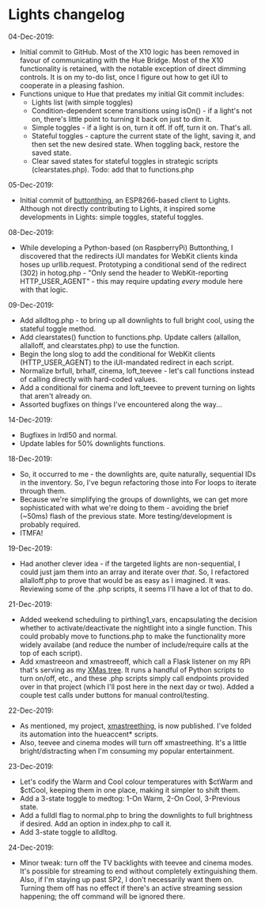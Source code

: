 # Lights changelog

04-Dec-2019:

- Initial commit to GitHub. Most of the X10 logic has been removed in favour of communicating with the Hue Bridge. Most of the X10 functionality is retained, with the notable exception of direct dimming controls. It is on my to-do list, once I figure out how to get iUI to cooperate in a pleasing fashion.
- Functions unique to Hue that predates my initial Git commit includes:
  - Lights list (with simple toggles)
  - Condition-dependent scene transitions using isOn() - if a light's not on, there's little point to turning it back on just to dim it.
  - Simple toggles - if a light is on, turn it off. If off, turn it on. That's all.
  - Stateful toggles - capture the current state of the light, saving it, and then set the new desired state. When toggling back, restore the saved state.
  - Clear saved states for stateful toggles in strategic scripts (clearstates.php). Todo: add that to functions.php

05-Dec-2019:

- Initial commit of [buttonthing](https://github.com/kenkl/buttonthing), an ESP8266-based client to Lights. Although not directly contributing to Lights, it inspired some developments in Lights: simple toggles, stateful toggles.

08-Dec-2019:

- While developing a Python-based (on RaspberryPi) Buttonthing, I discovered that the redirects iUI mandates for WebKit clients kinda hoses up urllib.request. Prototyping a conditional send of the redirect (302) in hotog.php - "Only send the header to WebKit-reporting HTTP_USER_AGENT" - this may require updating *every* module here with that logic.

09-Dec-2019:

- Add alldltog.php - to bring up all downlights to full bright cool, using the stateful toggle method.
- Add clearstates() function to functions.php. Update callers (allallon, allalloff, and clearstates.php) to use the function.
- Begin the long slog to add the conditional for WebKit clients (HTTP_USER_AGENT) to the iUI-mandated redirect in each script.
- Normalize brfull, brhalf, cinema, loft_teevee - let's call functions instead of calling directly with hard-coded values.
- Add a conditional for cinema and loft_teevee to prevent turning on lights that aren't already on.
- Assorted bugfixes on things I've encountered along the way...

14-Dec-2019:

- Bugfixes in lrdl50 and normal.
- Update lables for 50% downlights functions.

18-Dec-2019:

- So, it occurred to me - the downlights are, quite naturally, sequential IDs in the inventory. So, I've begun refactoring those into For loops to iterate through them.
- Because we're simplifying the groups of downlights, we can get more sophisticated with what we're doing to them - avoiding the brief (~50ms) flash of the previous state. More testing/development is probably required.
- ITMFA!

19-Dec-2019:

- Had another clever idea - if the targeted lights are non-sequential, I could just jam them into an array and iterate over *that*. So, I refactored allalloff.php to prove that would be as easy as I imagined. It was. Reviewing some of the .php scripts, it seems I'll have a lot of that to do.

21-Dec-2019:

- Added weekend scheduling to pirthing1_vars, encapsulating the decision whether to activate/deactivate the nightlight into a single function. This could probably move to functions.php to make the functionality more widely availabe (and reduce the number of include/require calls at the top of each script).
- Add xmastreeon and xmastreeoff, which call a Flask listener on my RPi that's serving as my [XMas tree](https://thepihut.com/products/3d-xmas-tree-for-raspberry-pi). It runs a handful of Python scripts to turn on/off, etc., and these .php scripts simply call endpoints provided over in that project (which I'll post here in the next day or two). Added a couple test calls under buttons for manual control/testing.

22-Dec-2019:

- As mentioned, my project, [xmastreething](https://github.com/kenkl/xmastreething), is now published. I've folded its automation into the hueaccent* scripts.
- Also, teevee and cinema modes will turn off xmastreething. It's a little bright/distracting when I'm consuming my popular entertainment. 

23-Dec-2019:

- Let's codify the Warm and Cool colour temperatures with $ctWarm and $ctCool, keeping them in one place, making it simpler to shift them.
- Add a 3-state toggle to medtog: 1-On Warm, 2-On Cool, 3-Previous state.
- Add a fulldl flag to normal.php to bring the downlights to full brightness if desired. Add an option in index.php to call it.
- Add 3-state toggle to alldltog.

24-Dec-2019:

- Minor tweak: turn off the TV backlights with teevee and cinema modes. It's possible for streaming to end without completely extinguishing them. Also, if I'm staying up past SP2, I don't necessarily want them on. Turning them off has no effect if there's an active streaming session happening; the off command will be ignored there.

